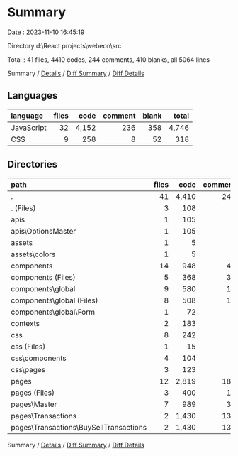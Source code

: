 # Summary

Date : 2023-11-10 16:45:19

Directory d:\\React projects\\webeon\\src

Total : 41 files,  4410 codes, 244 comments, 410 blanks, all 5064 lines

Summary / [Details](details.md) / [Diff Summary](diff.md) / [Diff Details](diff-details.md)

## Languages
| language | files | code | comment | blank | total |
| :--- | ---: | ---: | ---: | ---: | ---: |
| JavaScript | 32 | 4,152 | 236 | 358 | 4,746 |
| CSS | 9 | 258 | 8 | 52 | 318 |

## Directories
| path | files | code | comment | blank | total |
| :--- | ---: | ---: | ---: | ---: | ---: |
| . | 41 | 4,410 | 244 | 410 | 5,064 |
| . (Files) | 3 | 108 | 0 | 23 | 131 |
| apis | 1 | 105 | 0 | 8 | 113 |
| apis\\OptionsMaster | 1 | 105 | 0 | 8 | 113 |
| assets | 1 | 5 | 0 | 1 | 6 |
| assets\\colors | 1 | 5 | 0 | 1 | 6 |
| components | 14 | 948 | 48 | 85 | 1,081 |
| components (Files) | 5 | 368 | 37 | 32 | 437 |
| components\\global | 9 | 580 | 11 | 53 | 644 |
| components\\global (Files) | 8 | 508 | 10 | 49 | 567 |
| components\\global\\Form | 1 | 72 | 1 | 4 | 77 |
| contexts | 2 | 183 | 6 | 33 | 222 |
| css | 8 | 242 | 8 | 48 | 298 |
| css (Files) | 1 | 15 | 0 | 4 | 19 |
| css\\components | 4 | 104 | 4 | 21 | 129 |
| css\\pages | 3 | 123 | 4 | 23 | 150 |
| pages | 12 | 2,819 | 182 | 212 | 3,213 |
| pages (Files) | 3 | 400 | 14 | 36 | 450 |
| pages\\Master | 7 | 989 | 35 | 74 | 1,098 |
| pages\\Transactions | 2 | 1,430 | 133 | 102 | 1,665 |
| pages\\Transactions\\BuySellTransactions | 2 | 1,430 | 133 | 102 | 1,665 |

Summary / [Details](details.md) / [Diff Summary](diff.md) / [Diff Details](diff-details.md)